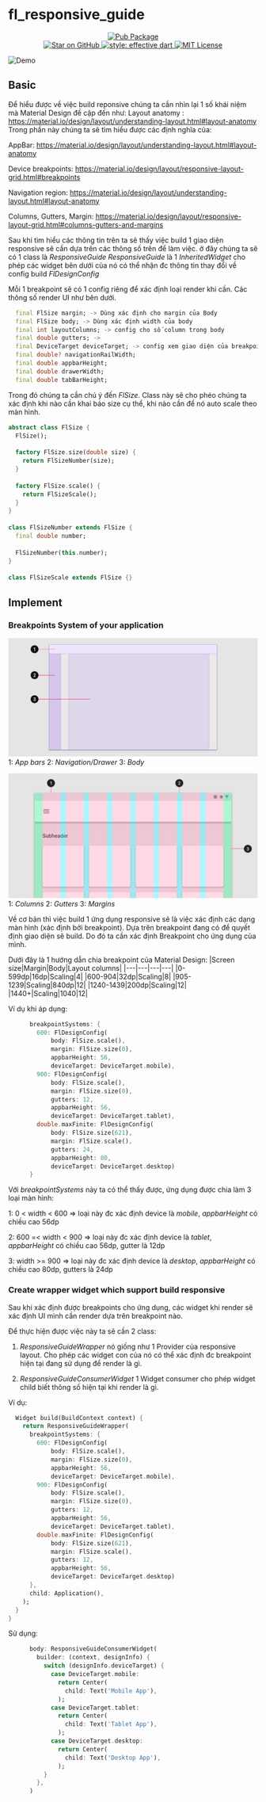 # fl_responsive_guide

<p align="center">

  <a href="https://pub.dartlang.org/packages/fl_responsive_guide">
    <img alt="Pub Package" src="https://img.shields.io/pub/v/fl_responsive_guide.svg">
  </a>
  <br/>
  <a href="https://github.com/dangngocduc/flutter_responsive">
    <img src="https://img.shields.io/github/stars/dangngocduc/flutter_responsive.svg?style=flat&logo=github&colorB=deeppink&label=stars" alt="Star on GitHub">
  </a>
  <a href="https://github.com/tenhobi/effective_dart">
    <img alt="style: effective dart" src="https://img.shields.io/badge/style-effective_dart-40c4ff.svg">
  </a>
  <a href="https://opensource.org/licenses/MIT">
    <img alt="MIT License" src="https://img.shields.io/badge/License-MIT-blue.svg">
  </a>
</p>

![Demo](demo/demo_1.gif)

## Basic

Để hiểu được về việc build reponsive chúng ta cần nhìn lại 1 số khái niệm mà Material Design đề cập đến như:
Layout anatomy : <https://material.io/design/layout/understanding-layout.html#layout-anatomy>
Trong phần này chúng ta sẽ tìm hiểu được các định nghĩa của:

AppBar: <https://material.io/design/layout/understanding-layout.html#layout-anatomy>

Device breakpoints: <https://material.io/design/layout/responsive-layout-grid.html#breakpoints>

Navigation region:  <https://material.io/design/layout/understanding-layout.html#layout-anatomy>

Columns, Gutters, Margin: <https://material.io/design/layout/responsive-layout-grid.html#columns-gutters-and-margins>

Sau khi tìm hiểu các thông tin trên ta sẽ thấy việc build 1 giao diện responsive sẽ cần dựa trên các thông số trên để làm việc. ở đây chúng ta
sẽ có 1 class là _ResponsiveGuide_
_ResponsiveGuide_ là 1 _InheritedWidget_ cho phép các widget bên dưới của nó có thể nhận đc thông tin thay đổi về config build _FlDesignConfig_

Mỗi 1 breakpoint sẽ có 1 config riêng để xác định loại render khi cần. Các thông số render UI như bên dưới.

```Dart
  final FlSize margin; -> Dùng xác định cho margin của Body
  final FlSize body; -> Dùng xác định width của body
  final int layoutColumns; -> config cho số column trong body
  final double gutters; -> 
  final DeviceTarget deviceTarget; -> config xem giao diện của breakpoint này sẽ render cho device nào.
  final double? navigationRailWidth;
  final double appbarHeight;
  final double drawerWidth;
  final double tabBarHeight;
```

Trong đó chúng ta cần chú ý đến _FlSize_. Class này sẽ cho phéo chúng ta xác định khi nào cần khai báo size cụ thể, khi nào cần để nó auto scale theo màn hình.

```Dart
abstract class FlSize {
  FlSize();

  factory FlSize.size(double size) {
    return FlSizeNumber(size);
  }

  factory FlSize.scale() {
    return FlSizeScale();
  }
}

class FlSizeNumber extends FlSize {
  final double number;

  FlSizeNumber(this.number);
}

class FlSizeScale extends FlSize {}
```

## Implement

### Breakpoints System of your application

![Scaffold](demo/scaffold_demo.png)
1: _App bars_
2: _Navigation/Drawer_
3: _Body_

![Breakpoints](demo/breakpoints_guide.png)
1: _Columns_
2: _Gutters_
3: _Margins_

Về cơ bản thì việc build 1 ứng dụng responsive sẽ là việc xác định các dạng màn hình (xác định bởi breakpoint). Dựa trên breakpoint đang có để quyết định giao diện sẽ build. Do đó ta cần xác định Breakpoint cho ứng dụng của mình.

Dưới đây là 1 hướng dẫn chia breakpoint của Material Design:
|Screen size|Margin|Body|Layout columns|
|---|---|---|---|
|0-599dp|16dp|Scaling|4|
|600-904|32dp|Scaling|8|
|905-1239|Scaling|840dp|12|
|1240-1439|200dp|Scaling|12|
|1440+|Scaling|1040|12|

Ví dụ khi áp dụng:

```Dart
      breakpointSystems: {
        600: FlDesignConfig(
            body: FlSize.scale(),
            margin: FlSize.size(0),
            appbarHeight: 56,
            deviceTarget: DeviceTarget.mobile),
        900: FlDesignConfig(
            body: FlSize.scale(),
            margin: FlSize.size(0),
            gutters: 12,
            appbarHeight: 56,
            deviceTarget: DeviceTarget.tablet),
        double.maxFinite: FlDesignConfig(
            body: FlSize.size(621),
            margin: FlSize.scale(),
            gutters: 24,
            appbarHeight: 80,
            deviceTarget: DeviceTarget.desktop)
      }
```

Với _breakpointSystems_ này ta có thể thấy được, ứng dụng được chia làm 3 loại màn hình:

1: 0 < width < 600 => loại này đc xác định device là _mobile_, _appbarHeight_ có chiều cao 56dp

2: 600 =< width < 900 => loại này đc xác định device là _tablet_, _appbarHeight_ có chiều cao 56dp, gutter là 12dp

3: width >= 900  => loại này đc xác định device là _desktop_, _appbarHeight_ có chiều cao 80dp, gutters là 24dp

### Create wrapper widget which support build responsive

Sau khi xác định được breakpoints cho ứng dụng, các widget khi render sẽ xác định UI mình cần render dựa trên breakpoint nào.

Để thực hiện được việc này ta sẽ cần 2 class:

1. _ResponsiveGuideWrapper_ nó giống như 1 Provider của responsive layout. Cho phép các widget con của nó có thể xác định đc breakpoint hiện tại đang sử dụng để render là gì.

2. _ResponsiveGuideConsumerWidget_ 1 Widget consumer cho phép widget child biết thông số hiện tại khi render là gì.

Ví dụ:

```Dart
  Widget build(BuildContext context) {
    return ResponsiveGuideWrapper(
      breakpointSystems: {
        600: FlDesignConfig(
            body: FlSize.scale(),
            margin: FlSize.size(0),
            appbarHeight: 56,
            deviceTarget: DeviceTarget.mobile),
        900: FlDesignConfig(
            body: FlSize.scale(),
            margin: FlSize.size(0),
            gutters: 12,
            appbarHeight: 56,
            deviceTarget: DeviceTarget.tablet),
        double.maxFinite: FlDesignConfig(
            body: FlSize.size(621),
            margin: FlSize.scale(),
            gutters: 12,
            appbarHeight: 56,
            deviceTarget: DeviceTarget.desktop)
      },
      child: Application(),
    );
  }
}
```

Sử dụng:

```Dart
      body: ResponsiveGuideConsumerWidget(
        builder: (context, designInfo) {
          switch (designInfo.deviceTarget) {
            case DeviceTarget.mobile:
              return Center(
                child: Text('Mobile App'),
              );
            case DeviceTarget.tablet:
              return Center(
                child: Text('Tablet App'),
              );
            case DeviceTarget.desktop:
              return Center(
                child: Text('Desktop App'),
              );
          }
        },
      )
```
